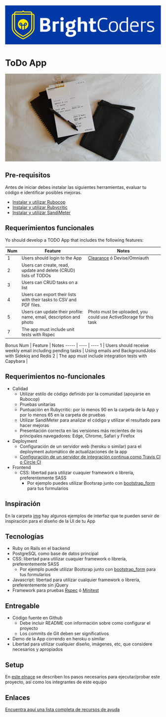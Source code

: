 ![BrightCoders Logo](img/logo-bc.png)

# ToDo App

![cover](img/cover.jpg)

## Pre-requisitos

Antes de iniciar debes instalar las siguientes herramientas, evaluar tu código e identificar posibles mejoras.

- [Instalar y utilizar Rubocop](https://github.com/bright-coders/commons/tree/master/topics/rubocop)
- [Instalar y utilizar Rubycritic](https://github.com/bright-coders/commons/tree/master/topics/rubycritic)
- [Instalar y utilizar SandiMeter](https://github.com/makaroni4/sandi_meter)

## Requerimientos funcionales

Yo should develop a TODO App that includes the following features:

Num | Feature | Notes
----- | ---- | ---- 
1 | Users should login to the App | [Clearance](https://github.com/thoughtbot/clearance) ó Devise/Omniauth  
2 | Users can create, read, update and delete (CRUD) lists of TODOs |
3 | Users can CRUD tasks on a list |
4 | Users can export their lists with their tasks to CSV and PDF files. |
5 | Users can update their profile: name, email, description and photo | Photo must be uploaded, you could use ActiveStorage for this task
7 | The app must include unit tests with Rspec |

Bonus
Num | Feature | Notes
----- | ---- | ---- 
1 | Users should receive weekly email including pending tasks | Using emails and BackgroundJobs with Sidekiq and Redis
2 | The app must include integration tests with Capybara | 

## Requerimientos no-funcionales
- Calidad
  - Utilizar estilo de código definido por la comunidad (apoyarse en Rubocop)
  - Pruebas unitarias
  - Puntuación en Rubycritic: por lo menos 90 en la carpeta de la App y por lo menos 65 en la carpeta de pruebas
  - Utilizar SandiMeter para analizar el código y utilizar el resultado para hacer mejoras
  - Presentación correcta en las versiones más recientes de los principales navegadores: Edge, Chrome, Safari y Firefox
- Deployment
  - Configuración de un servidor web (heroku o similar) para el deployment automático de actualizaciones de la app
  - [Configuración de un servidor de integración continua como Travis CI o Circle CI](https://circleci.com/features/ruby/)
- Frontend
  - CSS: libertad para utilizar cuaquier framework o librería, preferentemente SASS
    - Por ejemplo puedes utilizar Bootsrap junto con [bootstrap_form](https://github.com/bootstrap-ruby/bootstrap_form) para tus formularios

## Inspiración
En la carpeta [img](/img) hay algunos ejemplos de interfaz que te pueden servir de inspiración para el diseño de la UI de tu App

  ## Tecnologías
- Ruby on Rails en el backend
- PostgreSQL como base de datos principal
- CSS: libertad para utilizar cuaquier framework o librería, preferentemente SASS
  - Por ejemplo puede utilizar Bootsrap junto con [bootstrap_form](https://github.com/bootstrap-ruby/bootstrap_form) para tus formularios
- Javascript: libertad para utilizar cualquier framework o librería, preferentemente sin jQuery
- Framework para pruebas [Rspec](https://rspec.info/) ó [Minitest](https://github.com/seattlerb/minitest)

## Entregable
- Código fuente en Github 
  - Debe incluir README con información sobre como configurar el proyecto
  - Los commits de Git deben ser significativos
- Demo de la App correndo en heroku o similar
- Libertad para utilizar cualquier diseño, imágenes, etc, que considere necesarios y apropiados

## Setup
En [este elnace](setup/README.md) se describen los pasos necesarios para ejecutar/probar este proyecto, así como los integrantes de este equipo

## Enlaces
[Encuentra aquí una lista completa de recursos de ayuda](https://github.com/bright-coders/commons/tree/master/topics/resources)


